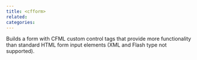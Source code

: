 ```yaml
---
title: <cfform>
related:
categories:
---
```


Builds a form with CFML custom control tags that provide more functionality than standard
  HTML form input elements (XML and Flash type not supported).